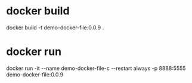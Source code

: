 # docker build
docker build -t demo-docker-file:0.0.9 .

# docker run
docker run -it --name demo-docker-file-c --restart always -p 8888:5555 demo-docker-file:0.0.9
